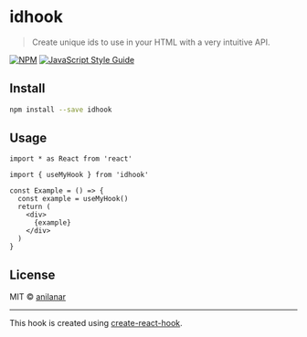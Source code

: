 # idhook

> Create unique ids to use in your HTML with a very intuitive API.

[![NPM](https://img.shields.io/npm/v/idhook.svg)](https://www.npmjs.com/package/idhook) [![JavaScript Style Guide](https://img.shields.io/badge/code_style-standard-brightgreen.svg)](https://standardjs.com)

## Install

```bash
npm install --save idhook
```

## Usage

```tsx
import * as React from 'react'

import { useMyHook } from 'idhook'

const Example = () => {
  const example = useMyHook()
  return (
    <div>
      {example}
    </div>
  )
}
```

## License

MIT © [anilanar](https://github.com/anilanar)

---

This hook is created using [create-react-hook](https://github.com/hermanya/create-react-hook).
